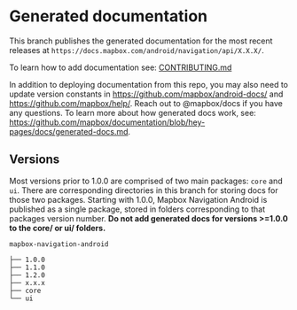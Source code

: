 # Generated documentation

This branch publishes the generated documentation for the most recent releases at `https://docs.mapbox.com/android/navigation/api/X.X.X/`.

To learn how to add documentation see: [CONTRIBUTING.md](https://github.com/mapbox/mapbox-navigation-android/blob/main/CONTRIBUTING.md)

In addition to deploying documentation from this repo, you may also need to update version constants in https://github.com/mapbox/android-docs/ and https://github.com/mapbox/help/. Reach out to @mapbox/docs if you have any questions. To learn more about how generated docs work, see: https://github.com/mapbox/documentation/blob/hey-pages/docs/generated-docs.md.

## Versions

Most versions prior to 1.0.0 are comprised of two main packages: `core` and `ui`. There are corresponding directories in this branch for storing docs for those two packages. Starting with 1.0.0, Mapbox Navigation Android is published as a single package, stored in folders corresponding to that packages version number. **Do not add generated docs for versions >=1.0.0 to the core/ or ui/ folders.**

```
mapbox-navigation-android

├── 1.0.0
├── 1.1.0
├── 1.2.0
├── x.x.x
├── core
└── ui
```

